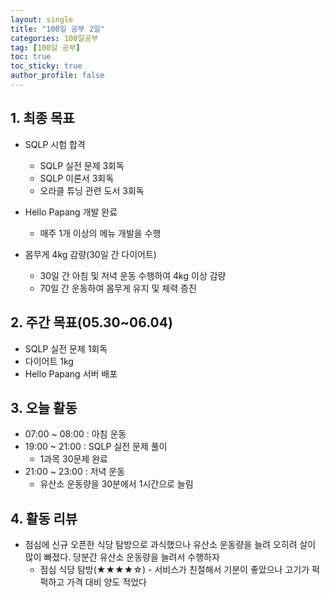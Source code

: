 ```yaml
---
layout: single
title: "100일 공부 2일"
categories: 100일공부
tag: [100일 공부]
toc: true
toc_sticky: true
author_profile: false
---
```


## 1. 최종 목표

* SQLP 시험 합격
  * SQLP 실전 문제 3회독
  * SQLP 이론서 3회독
  * 오라클 튜닝 관련 도서 3회독
* Hello Papang 개발 완료
  * 매주 1개 이상의 메뉴 개발을 수행

* 몸무게 4kg 감량(30일 간 다이어트)
  * 30일 간 아침 및 저녁 운동 수행하여 4kg 이상 감량
  * 70일 간 운동하여 몸무게 유지 및 체력 증진



##  2. 주간 목표(05.30~06.04)

* SQLP 실전 문제 1회독
* 다이어트 1kg
* Hello Papang 서버 배포



## 3. 오늘 활동

* 07:00 ~ 08:00 : 아침 운동
* 19:00 ~ 21:00 : SQLP 실전 문제 풀이
  * 1과목 30문제 완료
* 21:00 ~ 23:00 : 저녁 운동
  * 유산소 운동량을 30분에서 1시간으로 늘림



## 4. 활동 리뷰

* 점심에 신규 오픈한 식당 탐방으로 과식했으나 유산소 운동량을 늘려 오히려 살이 많이 빠졌다. 당분간 유산소 운동량을 늘려서 수행하자
  * 점심 식당 탐방(★★★★☆) - 서비스가 친절해서 기분이 좋았으나 고기가 퍽퍽하고 가격 대비 양도 적었다
